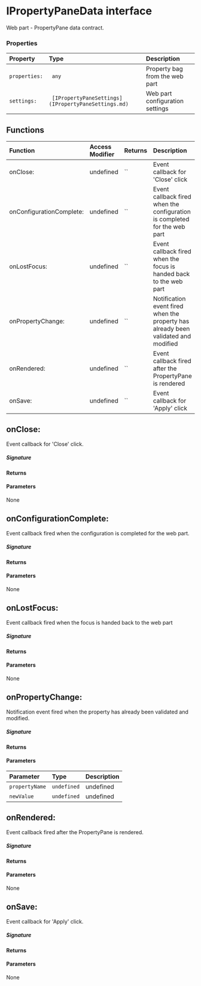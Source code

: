 # IPropertyPaneData interface

Web part - PropertyPane data contract.



### Properties

| Property	   | Type	| Description|
|:-------------|:-------|:-----------|
|`properties:`      |` any` | Property bag from the web part |
|`settings:`      |` [IPropertyPaneSettings](IPropertyPaneSettings.md)` | Web part configuration settings |





## Functions

| Function	   | Access Modifier | Returns	| Description|
|:-------------|:----|:-------|:-----------|
|onClose:      | undefined | `` | Event callback for 'Close' click |
|onConfigurationComplete:      | undefined | `` | Event callback fired when the configuration is completed for the web part |
|onLostFocus:      | undefined | `` | Event callback fired when the focus is handed back to the web part |
|onPropertyChange:      | undefined | `` | Notification event fired when the property has already been validated and modified |
|onRendered:      | undefined | `` | Event callback fired after the PropertyPane is rendered |
|onSave:      | undefined | `` | Event callback for 'Apply' click |


## onClose:

Event callback for 'Close' click.

##### Signature

#### Returns

#### Parameters
None


## onConfigurationComplete:

Event callback fired when the configuration is completed for the web part.

##### Signature

#### Returns

#### Parameters
None


## onLostFocus:

Event callback fired when the focus is handed back to the web part

##### Signature

#### Returns

#### Parameters
None


## onPropertyChange:

Notification event fired when the property has already been validated and modified.

##### Signature

#### Returns

#### Parameters


| Parameter	   | Type    | Description |
|:-------------|:---------------|:------------|
| `propertyName`    | `undefined` | undefined |
| `newValue`    | `undefined` | undefined |


## onRendered:

Event callback fired after the PropertyPane is rendered.

##### Signature

#### Returns

#### Parameters
None


## onSave:

Event callback for 'Apply' click.

##### Signature

#### Returns

#### Parameters
None

